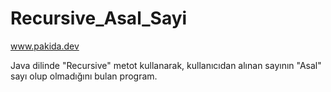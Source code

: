 # Recursive_Asal_Sayi

www.pakida.dev

Java dilinde "Recursive" metot kullanarak, kullanıcıdan alınan sayının "Asal" sayı olup olmadığını bulan program.
